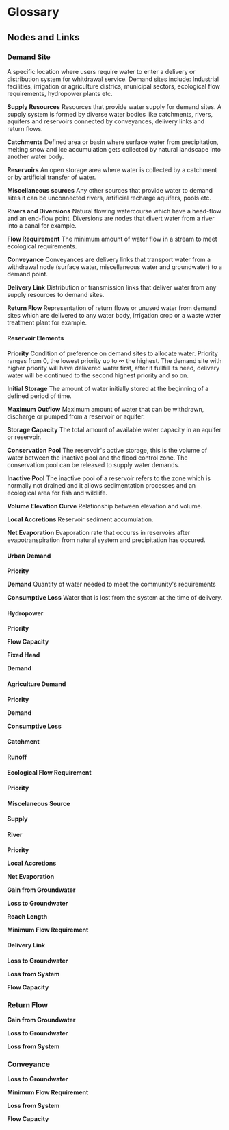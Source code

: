 # Glossary

## Nodes and Links

### Demand Site

A specific location where users require water to enter a delivery or distribution system for whitdrawal service. Demand sites include: Industrial facilities, irrigation or agriculture districs, municipal sectors, ecological flow requirements, hydropower plants etc.

**Supply Resources** Resources that provide water supply for demand sites. A supply system is formed by diverse water bodies like catchments, rivers, aquifers and reservoirs connected by conveyances, delivery links and return flows.

**Catchments** Defined area or basin where surface water from precipitation, melting snow and ice accumulation gets collected by natural landscape into another water body.

**Reservoirs** An open storage area where water is collected by a catchment or by artificial transfer of water.

**Miscellaneous sources** Any other sources that provide water to demand sites it can be unconnected rivers, artificial recharge aquifers, pools etc.

**Rivers and Diversions** Natural flowing watercourse which have a head-flow and an end-flow point. Diversions are nodes that divert water from a river into a canal for example.

**Flow Requirement** The minimum amount of water flow in a stream to meet ecological requirements.

**Conveyance** Conveyances are delivery links that transport water from a withdrawal node \(surface water, miscellaneous water and groundwater\) to a demand point.

**Delivery Link** Distribution or transmission links that deliver water from any supply resources to demand sites.

**Return Flow** Representation of return flows or unused water from demand sites which are delivered to any water body, irrigation crop or a waste water treatment plant for example.

#### Reservoir Elements

**Priority** Condition of preference on demand sites to allocate water. Priority ranges from 0, the lowest priority up to ∞ the highest. The demand site with higher priority will have delivered water first, after it fullfill its need, delivery water will be continued to the second highest priority and so on.

**Initial Storage** The amount of water initially stored at the beginning of a defined period of time.

**Maximum Outflow** Maximum amount of water that can be withdrawn, discharge or pumped from a reservoir or aquifer.

**Storage Capacity** The total amount of available water capacity in an aquifer or reservoir.

**Conservation Pool** The reservoir's active storage, this is the volume of water between the inactive pool and the flood control zone. The conservation pool can be released to supply water demands.

**Inactive Pool** The inactive pool of a reservoir refers to the zone which is normally not drained and it allows sedimentation processes and an ecological area for fish and wildlife.

**Volume Elevation Curve** Relationship between elevation and volume.

**Local Accretions** Reservoir sediment accumulation.

**Net Evaporation** Evaporation rate that occurss in reservoirs after evapotranspiration from natural system and precipitation has occured.

#### Urban Demand

**Priority**

**Demand** Quantity of water needed to meet the community's requirements

**Consumptive Loss** Water that is lost from the system at the time of delivery.

#### Hydropower

**Priority**

**Flow Capacity**

**Fixed Head**

**Demand**

#### Agriculture Demand

**Priority**

**Demand**

**Consumptive Loss**

#### Catchment

**Runoff**

#### Ecological Flow Requirement

**Priority**

#### Miscelaneous Source

**Supply**

#### River

**Priority**

**Local Accretions**

**Net Evaporation**

**Gain from Groundwater**

**Loss to Groundwater**

**Reach Length**

**Minimum Flow Requirement**

#### Delivery Link

**Loss to Groundwater**

**Loss from System**

**Flow Capacity**

### Return Flow

**Gain from Groundwater**

**Loss to Groundwater**

**Loss from System**

### Conveyance

**Loss to Groundwater**

**Minimum Flow Requirement**

**Loss from System**

**Flow Capacity**


